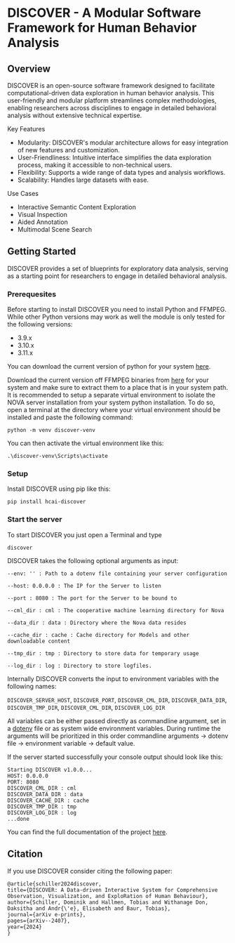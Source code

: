 # DISCOVER - A Modular Software Framework for Human Behavior Analysis


## Overview

DISCOVER is an open-source software framework designed to facilitate computational-driven data exploration in human behavior analysis. This user-friendly and modular platform streamlines complex methodologies, enabling researchers across disciplines to engage in detailed behavioral analysis without extensive technical expertise.

Key Features

* Modularity: DISCOVER's modular architecture allows for easy integration of new features and customization.
* User-Friendliness: Intuitive interface simplifies the data exploration process, making it accessible to non-technical users.
* Flexibility: Supports a wide range of data types and analysis workflows.
* Scalability: Handles large datasets with ease.

Use Cases

* Interactive Semantic Content Exploration
* Visual Inspection
* Aided Annotation
* Multimodal Scene Search

## Getting Started

DISCOVER provides a set of blueprints for exploratory data analysis, serving as a starting point for researchers to engage in detailed behavioral analysis.

### Prerequesites

Before starting to install DISCOVER you need to install Python and FFMPEG.
While other Python versions may work as well the module is only tested for the following versions:

* 3.9.x
* 3.10.x
* 3.11.x

You can download the current version of python for your system [here](https://www.python.org/downloads/).

Download the current version off FFMPEG binaries from [here](https://github.com/BtbN/FFmpeg-Builds/releases) for your system and make sure to extract them to a place that is in your system path.
It is recommended to setup a separate virtual environment to isolate the NOVA server installation from your system python installation.
To do so, open a terminal at the directory where your virtual environment should be installed and paste the following command:

```python -m venv discover-venv```

You can then activate the virtual environment like this:

```.\discover-venv\Scripts\activate```

### Setup

Install DISCOVER using pip like this:

```pip install hcai-discover```

### Start the server

To start DISCOVER you just open a Terminal and type

```discover```

DISCOVER takes the following optional arguments as input:

```
--env: '' : Path to a dotenv file containing your server configuration

--host: 0.0.0.0 : The IP for the Server to listen

--port : 8080 : The port for the Server to be bound to

--cml_dir : cml : The cooperative machine learning directory for Nova

--data_dir : data : Directory where the Nova data resides

--cache_dir : cache : Cache directory for Models and other downloadable content

--tmp_dir : tmp : Directory to store data for temporary usage

--log_dir : log : Directory to store logfiles.
```

Internally DISCOVER converts the input to environment variables with the following names: 

```DISCOVER_SERVER_HOST```, ```DISCOVER_PORT```, ```DISCOVER_CML_DIR```, ```DISCOVER_DATA_DIR```, ```DISCOVER_TMP_DIR```, ```DISCOVER_CML_DIR```, ```DISCOVER_LOG_DIR```


All variables can be either passed directly as commandline argument, set in a [dotenv](https://hexdocs.pm/dotenvy/dotenv-file-format.html) file or as system wide environment variables.
During runtime the arguments will be prioritized in this order commandline arguments -> dotenv file -> environment variable -> default value.

If the server started successfully your console output should look like this:
```
Starting DISCOVER v1.0.0...
HOST: 0.0.0.0
PORT: 8080
DISCOVER_CML_DIR : cml
DISCOVER_DATA_DIR : data
DISCOVER_CACHE_DIR : cache
DISCOVER_TMP_DIR : tmp
DISCOVER_LOG_DIR : log
...done
```

You can find the full documentation of the project [here](https://hcmlab.github.io/discover).

## Citation
If you use DISCOVER consider citing the following paper: 

```
@article{schiller2024discover,
title={DISCOVER: A Data-driven Interactive System for Comprehensive Observation, Visualization, and ExploRation of Human Behaviour},
author={Schiller, Dominik and Hallmen, Tobias and Withanage Don, Daksitha and Andr{\'e}, Elisabeth and Baur, Tobias},
journal={arXiv e-prints},
pages={arXiv--2407},
year={2024}
}
```